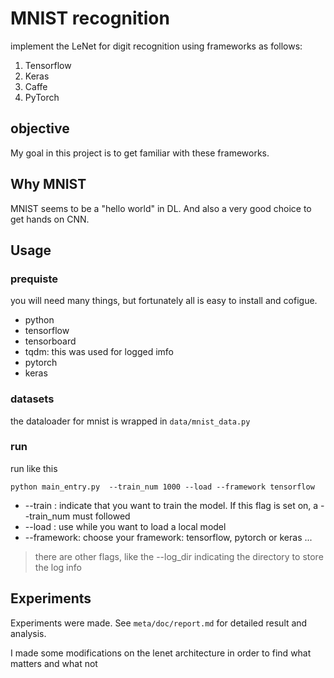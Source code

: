 # MNIST recognition

implement the LeNet for digit recognition using frameworks as follows:

1. Tensorflow
2. Keras
3. Caffe
4. PyTorch

## objective

My goal in this project is to get familiar with these frameworks.

## Why MNIST

MNIST seems to be a "hello world" in DL. And also a very good choice to get hands on CNN.

## Usage

### prequiste

you will need many things, but fortunately all is easy to install and cofigue.

- python
- tensorflow
- tensorboard
- tqdm: this was used for logged imfo
- pytorch
- keras

### datasets

the dataloader for mnist is wrapped in `data/mnist_data.py`

### run

run like this

```
python main_entry.py  --train_num 1000 --load --framework tensorflow
```

- --train : indicate that you want to train the model. If this flag is set on, a --train_num must followed
- --load : use while you want to load a local model
- --framework: choose your framework: tensorflow, pytorch or keras ...

> there are other flags, like the --log_dir indicating the directory to store the log info

## Experiments

Experiments were made. See `meta/doc/report.md` for detailed result and analysis.

I made some modifications on the lenet architecture in order to find what matters and what not
